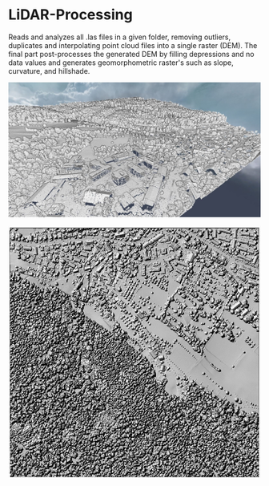 # LiDAR-Processing
Reads and analyzes all .las files in a given folder, removing outliers, duplicates and interpolating point cloud files into a single raster (DEM). The final part post-processes the generated DEM by filling depressions and no data values and generates geomorphometric raster's such as slope, curvature, and hillshade.

![Screenshot](Potree.JPG)

![Screenshot](dsm.gif)

